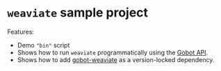 # `weaviate` sample project

Features:

- Demo `"bin"` script
- Shows how to run `weaviate` programmatically using the [Gobot API](https://github.com/benallfree/gobot/tree/v1.0.0-alpha.19/docs/readme.md).
- Shows how to add [gobot-weaviate](https://www.npmjs.com/package/gobot-weaviate) as a version-locked dependency.
